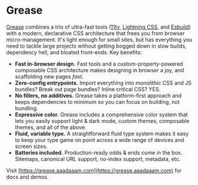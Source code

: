 # Grease
[Grease](https://grease.aaadaaam.com) combines a trio of ultra-fast tools ([11ty](https://www.11ty.dev/), [Lightning CSS](https://lightningcss.dev/), and [Esbuild](https://esbuild.github.io/)) with a modern, declarative CSS architecture that frees you from browser micro-management. It's light enough for small sites, but has everything you need to tackle large projects without getting bogged down in slow builds, dependency hell, and bloated front-ends. Key benefits:

- **Fast in-browser design.**
  Fast tools and a custom-property-powered composable CSS architecture makes designing in browser a joy, and scaffolding new pages *fast*.
- **Zero-config entrypoints.**
  Import everything into monolithic CSS and JS bundles? Break out page bundles? Inline critical CSS? YES.
- **No fillers, no additives.**
  Grease takes a platform-first approach and keeps dependencies to minimum so you can focus on building, not bundling.
- **Expressive color.**
  Grease includes a comprehensive color system that lets you easily support light & dark mode, custom themes, composable themes, and all of the above.
- **Fluid, variable type.**
  A straightforward fluid type system makes it easy to keep your type game on point across a wide range of devices and screen sizes.
- **Batteries included.**
  Production-ready odds & ends come in the box. Sitemaps, canonical URL support, no-index support, metadata, etc.

Visit [https://grease.aaadaaam.com](https://grease.aaadaaam.com) for docs and demos.
